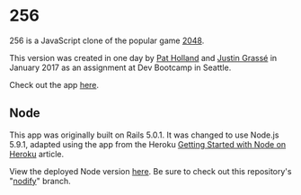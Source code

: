 # 256

256 is a JavaScript clone of the popular game [2048](https://gabrielecirulli.github.io/2048/).

This version was created in one day by [Pat Holland](https://github.com/pholls) and [Justin Grassé](https://github.com/justGrasse) in January 2017 as an assignment at Dev Bootcamp in Seattle.

Check out the app [here](http://game256.herokuapp.com).

## Node

This app was originally built on Rails 5.0.1. It was changed to use Node.js 5.9.1, adapted using the app from the Heroku [Getting Started with Node on Heroku](https://devcenter.heroku.com/articles/getting-started-with-nodejs) article.

View the deployed Node version [here](https://game-256-node.herokuapp.com/). Be sure to check out this repository's "[nodify](https://github.com/pholls/game256/tree/nodify-game)" branch.
